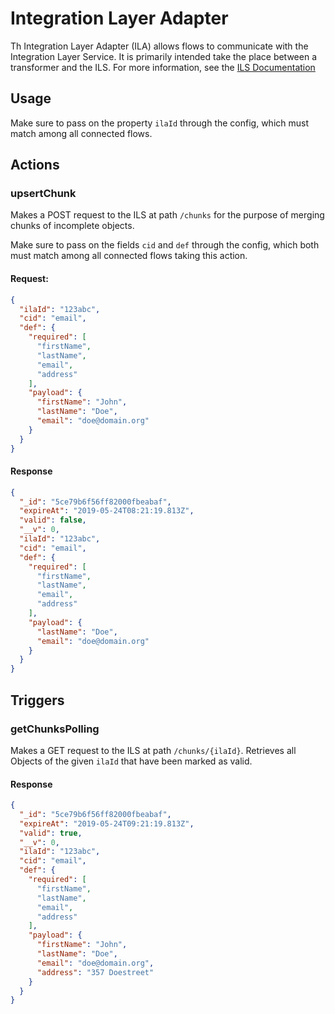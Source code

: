# Integration Layer Adapter
Th Integration Layer Adapter (ILA) allows flows to communicate with the Integration Layer Service. It is primarily intended take the place between a transformer and the ILS. For more information, see the [ILS Documentation](https://github.com/openintegrationhub/openintegrationhub/tree/master/services)

## Usage
Make sure to pass on the property `ilaId` through the config, which must match among all connected flows.

## Actions

### upsertChunk
Makes a POST request to the ILS at path `/chunks` for the purpose of merging chunks of incomplete objects.

Make sure to pass on the fields `cid` and `def` through the config, which both must match among all connected flows taking this action.

#### Request:
```json
{
  "ilaId": "123abc",
  "cid": "email",
  "def": {
    "required": [
      "firstName",
      "lastName",
      "email",
      "address"
    ],
    "payload": {
      "firstName": "John",
      "lastName": "Doe",
      "email": "doe@domain.org"
    }
  }
}
```

#### Response
```json
{
  "_id": "5ce79b6f56ff82000fbeabaf",
  "expireAt": "2019-05-24T08:21:19.813Z",
  "valid": false,
  "__v": 0,
  "ilaId": "123abc",
  "cid": "email",
  "def": {
    "required": [
      "firstName",
      "lastName",
      "email",
      "address"
    ],
    "payload": {
      "lastName": "Doe",
      "email": "doe@domain.org"
    }
  }
}
```

## Triggers
### getChunksPolling
Makes a GET request to the ILS at path `/chunks/{ilaId}`. Retrieves all Objects of the given `ilaId` that have been marked as valid.

#### Response
```json
{
  "_id": "5ce79b6f56ff82000fbeabaf",
  "expireAt": "2019-05-24T09:21:19.813Z",
  "valid": true,
  "__v": 0,
  "ilaId": "123abc",
  "cid": "email",
  "def": {
    "required": [
      "firstName",
      "lastName",
      "email",
      "address"
    ],
    "payload": {
      "firstName": "John",
      "lastName": "Doe",
      "email": "doe@domain.org",
      "address": "357 Doestreet"
    }
  }
}
```
